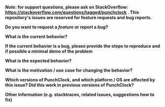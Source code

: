 ***Note*: for support questions, please ask on StackOverflow: https://stackoverflow.com/questions/tagged/punchclock . This repository's issues are reserved for feature requests and bug reports.**

**Do you want to request a *feature* or report a *bug*?**



**What is the current behavior?**



**If the current behavior is a bug, please provide the steps to reproduce and if possible a minimal demo of the problem**



**What is the expected behavior?**



**What is the motivation / use case for changing the behavior?**



**Which versions of PunchClock, and which platform / OS are affected by this issue? Did this work in previous versions of PunchClock?**



**Other information (e.g. stacktraces, related issues, suggestions how to fix)**
